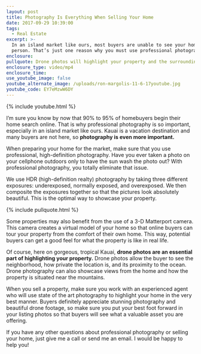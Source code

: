 ```yaml
---
layout: post
title: Photography Is Everything When Selling Your Home
date: 2017-09-29 10:39:00
tags:
  - Real Estate
excerpt: >-
  In an island market like ours, most buyers are unable to see your home in
  person. That’s just one reason why you must use professional photography.
enclosure:
pullquote: Drone photos will highlight your property and the surrounding area.
enclosure_type: video/mp4
enclosure_time:
use_youtube_image: false
youtube_alternate_image: /uploads/ron-margolis-11-6-17youtube.jpg
youtube_code: EY7eMzwW6DY
---
```



{% include youtube.html %}

I’m sure you know by now that 90% to 95% of homebuyers begin their home search online. That is why professional photography is so important, especially in an island market like ours. Kauai is a vacation destination and many buyers are not here, so **photography is even more important.**

When preparing your home for the market, make sure that you use professional, high-definition photography. Have you ever taken a photo on your cellphone outdoors only to have the sun wash the photo out? With professional photography, you totally eliminate that issue.

We use HDR (high-definition realty) photography by taking three different exposures: underexposed, normally exposed, and overexposed. We then composite the exposures together so that the pictures look absolutely beautiful. This is the optimal way to showcase your property.

{% include pullquote.html %}

Some properties may also benefit from the use of a 3-D Matterport camera. This camera creates a virtual model of your home so that online buyers can tour your property from the comfort of their own home. This way, potential buyers can get a good feel for what the property is like in real life.

Of course, here on gorgeous, tropical Kauai, **drone photos are an essential part of highlighting your property.** Drone photos allow the buyer to see the neighborhood, how private the location is, and its proximity to the ocean. Drone photography can also showcase views from the home and how the property is situated near the mountains.

When you sell a property, make sure you work with an experienced agent who will use state of the art photography to highlight your home in the very best manner. Buyers definitely appreciate stunning photography and beautiful drone footage, so make sure you put your best foot forward in your listing photos so that buyers will see what a valuable asset you are offering.

If you have any other questions about professional photography or selling your home, just give me a call or send me an email. I would be happy to help you!